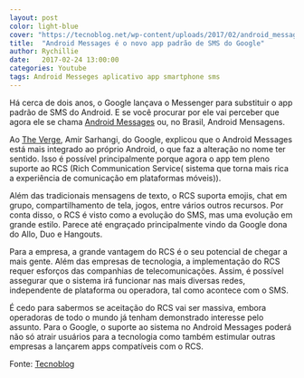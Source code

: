 ```yaml
---
layout: post
color: light-blue
cover: "https://tecnoblog.net/wp-content/uploads/2017/02/android_messages-700x415.jpg"
title:  "Android Messages é o novo app padrão de SMS do Google"
author: Rychillie
date:   2017-02-24 13:00:00
categories: Youtube
tags: Android Messeges aplicativo app smartphone sms
---
```


Há cerca de dois anos, o Google lançava o Messenger para substituir o app padrão de SMS do Android. E se você procurar por ele vai perceber que agora ele se chama <a href="http://https://play.google.com/store/apps/details?id=com.google.android.apps.messaging">Android Messages</a> ou, no Brasil, Android Mensagens.

Ao <a href="http://www.theverge.com/2017/2/24/14721602/android-messages-google-rcs-universal-profile">The Verge</a>, Amir Sarhangi, do Google, explicou que o Android Messages está mais integrado ao próprio Android, o que faz a alteração no nome ter sentido. Isso é possível principalmente porque agora o app tem pleno suporte ao RCS (Rich Communication Service( sistema que torna mais rica a experiência de comunicação em plataformas móveis)).

Além das tradicionais mensagens de texto, o RCS suporta emojis, chat em grupo, compartilhamento de tela, jogos, entre vários outros recursos. Por conta disso, o RCS é visto como a evolução do SMS, mas uma evolução em grande estilo. Parece até engraçado principalmente vindo da Google dona do Allo, Duo e Hangouts.

Para a empresa, a grande vantagem do RCS é o seu potencial de chegar a mais gente. Além das empresas de tecnologia, a implementação do RCS requer esforços das companhias de telecomunicações. Assim, é possível assegurar que o sistema irá funcionar nas mais diversas redes, independente de plataforma ou operadora, tal como acontece com o SMS.

É cedo para sabermos se aceitação do RCS vai ser massiva, embora operadoras de todo o mundo já tenham demonstrado interesse pelo assunto. Para o Google, o suporte ao sistema no Android Messages poderá não só atrair usuários para a tecnologia como também estimular outras empresas a lançarem apps compatíveis com o RCS.

Fonte: <a href="https://tecnoblog.net/209514/google-android-messages-rcs/">Tecnoblog</a>

<script async src="//pagead2.googlesyndication.com/pagead/js/adsbygoogle.js"></script>
<!-- Final_texto_okgnow -->
<ins class="adsbygoogle"
     style="display:block"
     data-ad-client="ca-pub-7837358846130941"
     data-ad-slot="9265933715"
     data-ad-format="auto"></ins>
<script>
(adsbygoogle = window.adsbygoogle || []).push({});
</script>
